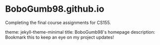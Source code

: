 # BoboGumb98.github.io

Completing the final course assignments for CS155.

theme: jekyll-theme-minimal
title: BoboGumb98's homepage
description: Bookmark this to keep an eye on my project updates!
